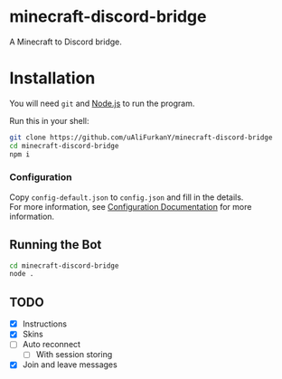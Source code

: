 # minecraft-discord-bridge

A Minecraft to Discord bridge.

# Installation

You will need `git` and [Node.js](https://nodejs.org/) to run the program.

Run this in your shell:

```sh
git clone https://github.com/uAliFurkanY/minecraft-discord-bridge
cd minecraft-discord-bridge
npm i
```

### Configuration

Copy `config-default.json` to `config.json` and fill in the details.  
For more information, see [Configuration Documentation](/CONFIG.md) for more information.

## Running the Bot

```sh
cd minecraft-discord-bridge
node .
```

## TODO

- [x] Instructions
- [x] Skins
- [ ] Auto reconnect
  - [ ] With session storing
- [x] Join and leave messages
